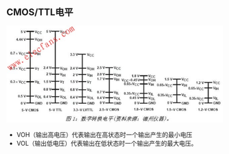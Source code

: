 ## CMOS/TTL电平

![img](_assets/电平/2011110935645168.jpg)

- VOH（输出高电压）代表输出在高状态时一个输出产生的最小电压
- VOL（输出低电压）代表输出在低状态时一个输出产生的最大电压。
